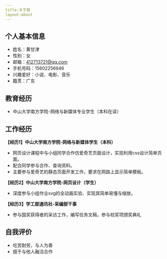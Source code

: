 ```yaml
---
title:关于我
layout:about
---
```

 	
## 个人基本信息
* 姓名：黄甘津
* 性别：女
* 邮箱：412713721@qq.com
* 手机号码：15602256946
* 兴趣爱好：小说、电影、音乐
* 籍贯：广东

## 教育经历
* 中山大学南方学院-网络与新媒体专业学生（本科在读）

## 工作经历
**【经历1】中山大学南方学院-网络与新媒体学生（本科）**
* 网页设计课程中与小组同学合作仿爱奇艺页面设计，实现利用css设计简单页面。
* 配合同学参与合作、查询资料。
* 主要参与爱奇艺的静态页面开发工作，要求在网路上显示简单模板。

**【经历2】中山大学南方学院-网页设计（学生）**
* 深度参与小组作业svg的全动画实验、实现其简单易懂与缩放。
	
**【经历3】学工部通讯社-采编部干事**
* 参与国奖获得者的采访工作，编写任务文稿，参与校奖项颁奖典礼
	
## 自我评价
* 吃苦耐劳，与人为善
* 擅于与他人融洽合作





